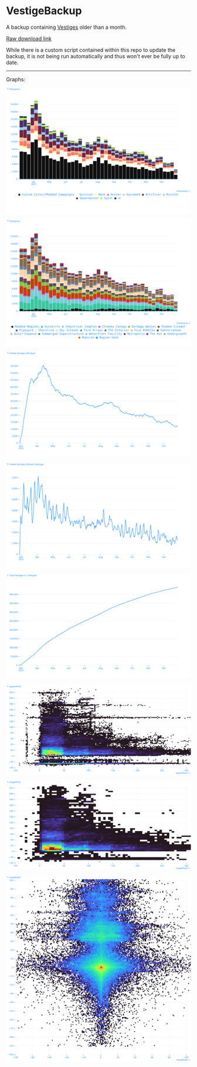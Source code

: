# VestigeBackup
 A backup containing [Vestiges](https://github.com/FrostBird347/Vestiges) older than a month.

[Raw download link](https://raw.githubusercontent.com/FrostBird347/VestigeBackup/master/VestigeBackup.csv)

While there is a custom script contained within this repo to update the backup, it is not being run automatically and thus won't ever be fully up to date.

----

Graphs:

![Slugcat Frequency](./Stats_SlugcatFreq.svg)

![Region Frequency](./Stats_RegionFreq.svg)

![Active Count](./Stats_ActiveCount.svg)

![Visible Count](./Stats_VisibleCount.svg)

![Total Count (within this repo)](./Stats_TotalCount.svg)

![Spawn Position](./Stats_SpawnPos.svg)

![Hover Position](./Stats_TargetPos.svg)

![Travel Distance](./Stats_TravelDist.svg)